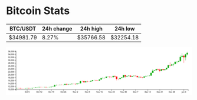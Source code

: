 # Bitcoin Stats

BTC/USDT|24h change|24h high|24h low|
|---|---|---|---|
|$34981.79|8.27%|$35766.58|$32254.18|

<img src="./chart.svg">
